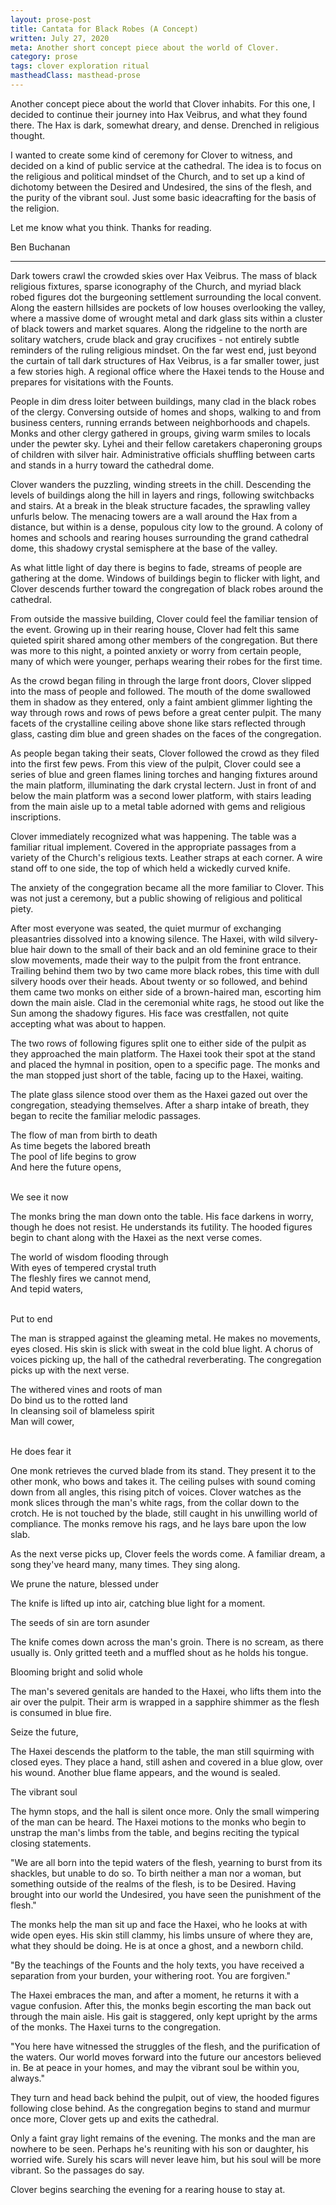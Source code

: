 ```yaml
---
layout: prose-post
title: Cantata for Black Robes (A Concept)
written: July 27, 2020
meta: Another short concept piece about the world of Clover.
category: prose
tags: clover exploration ritual
mastheadClass: masthead-prose
---
```


Another concept piece about the world that Clover inhabits. For this one, I
decided to continue their journey into Hax Veibrus, and what they found there.
The Hax is dark, somewhat dreary, and dense. Drenched in religious thought.

I wanted to create some kind of ceremony for Clover to witness, and decided on a
kind of public service at the cathedral. The idea is to focus on the religious
and political mindset of the Church, and to set up a kind of dichotomy between
the Desired and Undesired, the sins of the flesh, and the purity of the vibrant
soul. Just some basic ideacrafting for the basis of the religion.

Let me know what you think. Thanks for reading.

<div class="attrib">
Ben Buchanan
</div>

<hr>

Dark towers crawl the crowded skies over Hax Veibrus. The mass of black
religious fixtures, sparse iconography of the Church, and myriad black robed
figures dot the burgeoning settlement surrounding the local convent. Along the
eastern hillsides are pockets of low houses overlooking the valley, where a
massive dome of wrought metal and dark glass sits within a cluster of black
towers and market squares. Along the ridgeline to the north are solitary
watchers, crude black and gray crucifixes - not entirely subtle reminders of
the ruling religious mindset. On the far west end, just beyond the curtain of
tall dark structures of Hax Veibrus, is a far smaller tower, just a few
stories high. A regional office where the Haxei tends to the House and
prepares for visitations with the Founts.

People in dim dress loiter between buildings, many clad in the black robes of
the clergy. Conversing outside of homes and shops, walking to and from
business centers, running errands between neighborhoods and chapels. Monks and
other clergy gathered in groups, giving warm smiles to locals under the pewter
sky. Lyhei and their fellow caretakers chaperoning groups of children with
silver hair. Administrative officials shuffling between carts and stands in a
hurry toward the cathedral dome.

Clover wanders the puzzling, winding streets in the chill. Descending the
levels of buildings along the hill in layers and rings, following switchbacks
and stairs. At a break in the bleak structure facades, the sprawling valley
unfurls below. The menacing towers are a wall around the Hax from a distance,
but within is a dense, populous city low to the ground. A colony of homes and
schools and rearing houses surrounding the grand cathedral dome, this shadowy
crystal semisphere at the base of the valley.

As what little light of day there is begins to fade, streams of people are
gathering at the dome. Windows of buildings begin to flicker with light, and
Clover descends further toward the congregation of black robes around the
cathedral.

From outside the massive building, Clover could feel the familiar tension of
the event. Growing up in their rearing house, Clover had felt this same
quieted spirit shared among other members of the congregation. But there was
more to this night, a pointed anxiety or worry from certain people, many of
which were younger, perhaps wearing their robes for the first time.

As the crowd began filing in through the large front doors, Clover slipped
into the mass of people and followed. The mouth of the dome swallowed them in
shadow as they entered, only a faint ambient glimmer lighting the way through
rows and rows of pews before a great center pulpit. The many facets of the
crystalline ceiling above shone like stars reflected through glass, casting
dim blue and green shades on the faces of the congregation.

As people began taking their seats, Clover followed the crowd as they filed
into the first few pews. From this view of the pulpit, Clover could see a
series of blue and green flames lining torches and hanging fixtures around the
main platform, illuminating the dark crystal lectern. Just in front of and
below the main platform was a second lower platform, with stairs leading from
the main aisle up to a metal table adorned with gems and religious
inscriptions.

Clover immediately recognized what was happening. The table was a familiar
ritual implement. Covered in the appropriate passages from a variety of the
Church's religious texts. Leather straps at each corner. A wire stand off to
one side, the top of which held a wickedly curved knife.

The anxiety of the congegration became all the more familiar to Clover. This
was not just a ceremony, but a public showing of religious and political
piety.

After most everyone was seated, the quiet murmur of exchanging pleasantries
dissolved into a knowing silence. The Haxei, with wild silvery-blue hair down
to the small of their back and an old feminine grace to their slow movements,
made their way to the pulpit from the front entrance. Trailing behind them two
by two came more black robes, this time with dull silvery hoods over their
heads. About twenty or so followed, and behind them came two monks on either
side of a brown-haired man, escorting him down the main aisle. Clad in the
ceremonial white rags, he stood out like the Sun among the shadowy figures.
His face was crestfallen, not quite accepting what was about to happen.

The two rows of following figures split one to either side of the pulpit as
they approached the main platform. The Haxei took their spot at the stand and
placed the hymnal in position, open to a specific page. The monks and the man
stopped just short of the table, facing up to the Haxei, waiting.

The plate glass silence stood over them as the Haxei gazed out over the
congregation, steadying themselves. After a sharp intake of breath, they began
to recite the familiar melodic passages.

<div class="block-quote italics">
The flow of man from birth to death <br>
As time begets the labored breath <br>
The pool of life begins to grow <br>
And here the future opens, <br><br>

We see it now
</div>

The monks bring the man down onto the table. His face darkens in worry, though
he does not resist. He understands its futility. The hooded figures begin to
chant along with the Haxei as the next verse comes.

<div class="block-quote italics">
The world of wisdom flooding through <br>
With eyes of tempered crystal truth <br>
The fleshly fires we cannot mend, <br>
And tepid waters, <br><br>

Put to end
</div>

The man is strapped against the gleaming metal. He makes no movements, eyes
closed. His skin is slick with sweat in the cold blue light. A chorus of
voices picking up, the hall of the cathedral reverberating. The congregation
picks up with the next verse.

<div class="block-quote italics">
The withered vines and roots of man <br>
Do bind us to the rotted land <br>
In cleansing soil of blameless spirit <br>
Man will cower, <br><br>

He does fear it
</div>

One monk retrieves the curved blade from its stand. They present it to the
other monk, who bows and takes it. The ceiling pulses with sound coming down
from all angles, this rising pitch of voices. Clover watches as the monk
slices through the man's white rags, from the collar down to the crotch. He is
not touched by the blade, still caught in his unwilling world of compliance.
The monks remove his rags, and he lays bare upon the low slab.

As the next verse picks up, Clover feels the words come. A familiar dream, a
song they've heard many, many times. They sing along.

<div class="block-quote italics">
We prune the nature, blessed under
</div>

The knife is lifted up into air, catching blue light for a moment.

<div class="block-quote italics">
The seeds of sin are torn asunder
</div>

The knife comes down across the man's groin. There is no scream, as there
usually is. Only gritted teeth and a muffled shout as he holds his tongue.

<div class="block-quote italics">
Blooming bright and solid whole
</div>

The man's severed genitals are handed to the Haxei, who lifts them into the
air over the pulpit. Their arm is wrapped in a sapphire shimmer as the flesh
is consumed in blue fire.

<div class="block-quote italics">
Seize the future,
</div>

The Haxei descends the platform to the table, the man still squirming with
closed eyes. They place a hand, still ashen and covered in a blue glow, over
his wound. Another blue flame appears, and the wound is sealed.

<div class="block-quote italics">
The vibrant soul
</div>

The hymn stops, and the hall is silent once more. Only the small wimpering of
the man can be heard. The Haxei motions to the monks who begin to unstrap the
man's limbs from the table, and begins reciting the typical closing
statements.

"We are all born into the tepid waters of the flesh, yearning to burst from
its shackles, but unable to do so. To birth neither a man nor a woman, but
something outside of the realms of the flesh, is to be Desired. Having brought
into our world the Undesired, you have seen the punishment of the flesh."

The monks help the man sit up and face the Haxei, who he looks at with wide
open eyes. His skin still clammy, his limbs unsure of where they are, what
they should be doing. He is at once a ghost, and a newborn child.

"By the teachings of the Founts and the holy texts, you have received a
separation from your burden, your withering root. You are forgiven."

The Haxei embraces the man, and after a moment, he returns it with a vague
confusion. After this, the monks begin escorting the man back out through the
main aisle. His gait is staggered, only kept upright by the arms of the monks.
The Haxei turns to the congregation.

"You here have witnessed the struggles of the flesh, and the purification of
the waters. Our world moves forward into the future our ancestors believed in.
Be at peace in your homes, and may the vibrant soul be within you, always."

They turn and head back behind the pulpit, out of view, the hooded figures
following close behind. As the congregation begins to stand and murmur once
more, Clover gets up and exits the cathedral.

Only a faint gray light remains of the evening. The monks and the man are
nowhere to be seen. Perhaps he's reuniting with his son or daughter, his
worried wife. Surely his scars will never leave him, but his soul will be more
vibrant. So the passages do say.

Clover begins searching the evening for a rearing house to stay at.
